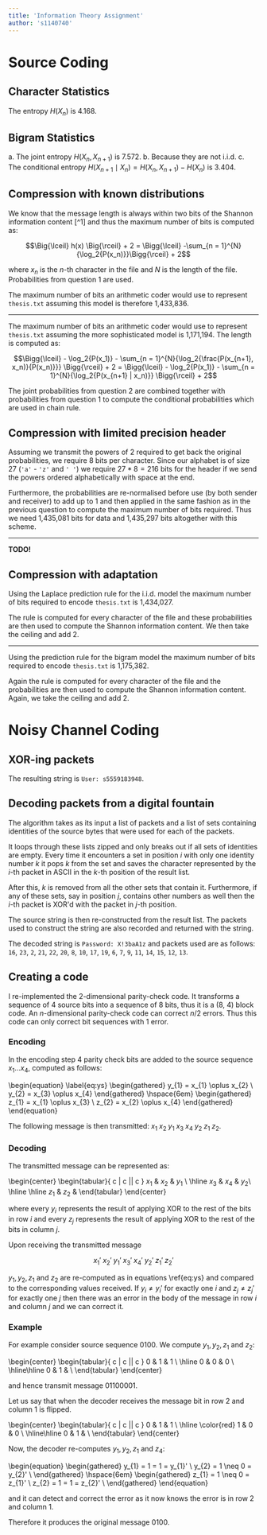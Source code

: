 ```yaml
---
title: 'Information Theory Assignment'
author: 's1140740'
---
```


# Source Coding

## Character Statistics

The entropy $H(X_n)$ is 4.168.

## Bigram Statistics

 a. The joint entropy $H(X_n, X_{n+1})$ is 7.572.
 b. Because they are not i.i.d.
 c. The conditional entropy $H(X_{n+1} \mid X_n) = H(X_n, X_{n+1}) - H(X_n)$ is 3.404.

## Compression with known distributions

We know that the message length is always within two bits of the Shannon information content [^1] and thus the maximum number of bits is computed as:

$$\Big{\lceil} h(x) \Big{\rceil} + 2 = \Bigg{\lceil} -\sum_{n = 1}^{N}{\log_2{P(x_n)}}\Bigg{\rceil} + 2$$

where $x_n$ is the $n$-th character in the file and $N$ is the length of the file. Probabilities from question 1 are used.

The maximum number of bits an arithmetic coder would use to represent `thesis.txt` assuming this model is therefore 1,433,836.

---

The maximum number of bits an arithmetic coder would use to represent `thesis.txt` assuming the more sophisticated model is 1,171,194. The length is computed as:

$$\Bigg{\lceil} - \log_2{P(x_1)} - \sum_{n = 1}^{N}{\log_2{\frac{P(x_{n+1}, x_n)}{P(x_n)}}} \Bigg{\rceil} + 2 = \Bigg{\lceil} - \log_2{P(x_1)} - \sum_{n = 1}^{N}{\log_2{P(x_{n+1} | x_n)}} \Bigg{\rceil} + 2$$

The joint probabilities from question 2 are combined together with probabilities from question 1 to compute the conditional probabilities which are used in chain rule.

## Compression with limited precision header

Assuming we transmit the powers of 2 required to get back the original probabilities, we require 8 bits per character. Since our alphabet is of size 27 (`'a'` - `'z'` and `' '`) we require $27 * 8 = 216$ bits for the header if we send the powers ordered alphabetically with space at the end.

Furthermore, the probabilities are re-normalised before use (by both sender and receiver) to add up to 1 and then applied in the same fashion as in the previous question to compute the maximum number of bits required. Thus we need 1,435,081 bits for data and 1,435,297 bits altogether with this scheme.

---

**TODO!**

## Compression with adaptation

Using the Laplace prediction rule for the i.i.d. model the maximum number of bits required to encode `thesis.txt` is 1,434,027.

The rule is computed for every character of the file and these probabilities are then used to compute the Shannon information content. We then take the ceiling and add 2.

---

Using the prediction rule for the bigram model the maximum number of bits required to encode `thesis.txt` is 1,175,382.

Again the rule is computed for every character of the file and the probabilities are then used to compute the Shannon information content. Again, we take the ceiling and add 2.

# Noisy Channel Coding

## XOR-ing packets

The resulting string is `User: s5559183948`.

## Decoding packets from a digital fountain

The algorithm takes as its input a list of packets and a list of sets containing identities of the source bytes that were used for each of the packets.

It loops through these lists zipped and only breaks out if all sets of identities are empty. Every time it encounters a set in position $i$ with only one identity number $k$ it pops $k$ from the set and saves the character represented by the $i$-th packet in ASCII in the $k$-th position of the result list.

After this, $k$ is removed from all the other sets that contain it. Furthermore, if any of these sets, say in position $j$, contains other numbers as well then the $i$-th packet is XOR'd with the packet in $j$-th position.

The source string is then re-constructed from the result list. The packets used to construct the string are also recorded and returned with the string.

The decoded string is `Password: X!3baA1z` and packets used are as follows: `16`, `23`, `2`, `21`, `22`, `20`, `8`, `10`, `17`, `19`, `6`, `7`, `9`, `11`, `14`, `15`, `12`, `13`. 

## Creating a code

I re-implemented the 2-dimensional parity-check code. It transforms a sequence of 4 source bits into a sequence of 8 bits, thus it is a (8, 4) block code. An $n$-dimensional parity-check code can correct $n/2$ errors. Thus this code can only correct bit sequences with 1 error.

### Encoding

In the encoding step 4 parity check bits are added to the source sequence $x_{1} \dotso x_{4}$, computed as follows:

\begin{equation} \label{eq:ys}
    \begin{gathered}
    y_{1} = x_{1} \oplus x_{2}  \\
    y_{2} = x_{3} \oplus x_{4}
    \end{gathered}
    \hspace{6em}
    \begin{gathered}
    z_{1} = x_{1} \oplus x_{3}  \\
    z_{2} = x_{2} \oplus x_{4}
    \end{gathered}
\end{equation}

The following message is then transmitted: $x_{1} \; x_{2} \; y_{1} \; x_{3} \; x_{4} \; y_{2} \; z_{1} \; z_{2}$.

### Decoding

The transmitted message can be represented as:

\begin{center}
    \begin{tabular}{ c | c || c }
        $x_{1}$ & $x_{2}$ & $y_{1}$ \\ \hline
        $x_{3}$ & $x_{4}$ & $y_{2}$\\ \hline \hline
        $z_{1}$ & $z_{2}$ &
    \end{tabular}
\end{center}

where every $y_i$ represents the result of applying XOR to the rest of the bits in row $i$ and every $z_j$ represents the result of applying XOR to the rest of the bits in column $j$.

Upon receiving the transmitted message

$$x_{1}' \; x_{2}' \; y_{1}' \; x_{3}' \; x_{4}' \; y_{2}' \; z_{1}' \; z_{2}'$$

$y_1, y_2, z_1 \text{ and } z_2$ are re-computed as in equations \ref{eq:ys} and compared to the corresponding values received. If $y_{i} \neq y_{i}'$ for exactly one $i$ and $z_{j} \neq z_{j}'$ for exactly one $j$ then there was an error in the body of the message in row $i$ and column $j$ and we can correct it.

### Example

For example consider source sequence 0100. We compute $y_1, y_2, z_1 \text{ and } z_2$:

\begin{center}
    \begin{tabular}{ c | c || c }
        0 & 1 & 1 \\ \hline
        0 & 0 & 0 \\ \hline\hline
        0 & 1 & \\
    \end{tabular}
\end{center}

and hence transmit message 01100001.

Let us say that when the decoder receives the message bit in row 2 and column 1 is flipped.

\begin{center}
    \begin{tabular}{ c | c || c }
        0 & 1 & 1 \\ \hline
        \color{red} 1 & 0 & 0 \\ \hline\hline
        0 & 1 & \\
    \end{tabular}
\end{center}

Now, the decoder re-computes $y_1, y_2, z_1 \text{ and } z_4$:

\begin{equation}
    \begin{gathered}
    y_{1} = 1 = 1 = y_{1}' \\
    y_{2} = 1 \neq 0 = y_{2}' \\
    \end{gathered}
    \hspace{6em}
    \begin{gathered}
    z_{1} = 1 \neq 0 = z_{1}' \\ 
    z_{2} = 1 = 1 = z_{2}' \\ 
    \end{gathered}
\end{equation}

and it can detect and correct the error as it now knows the error is in row 2 and column 1.

Therefore it produces the original message 0100.
